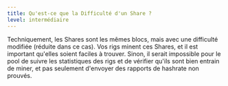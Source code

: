 ```yaml
---
title: Qu'est-ce que la Difficulté d'un Share ?
level: intermédiaire
---
```


Techniquement, les Shares sont les mêmes blocs, mais avec une difficulté modifiée (réduite dans ce cas). Vos rigs minent ces Shares, et il est important qu'elles soient faciles à trouver. Sinon, il serait impossible pour le pool de suivre les statistiques des rigs et de vérifier qu'ils sont bien entrain de miner, et pas seulement d'envoyer des rapports de hashrate non prouvés.